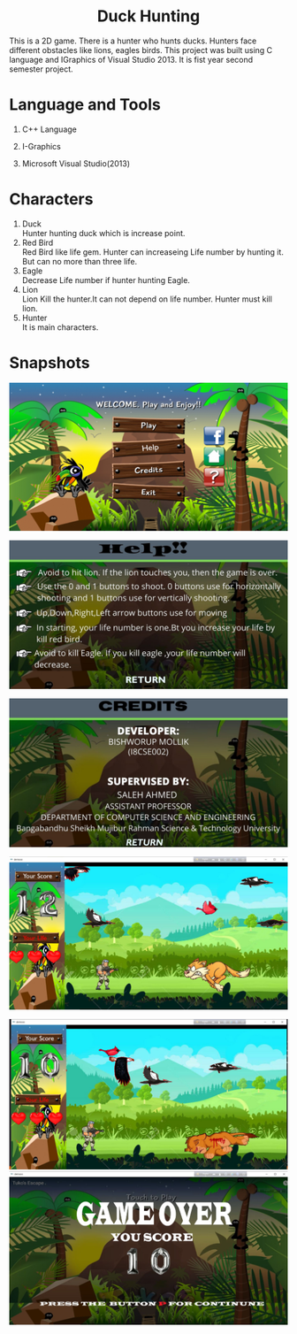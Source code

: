 <h1 style="text-align: center;">Duck Hunting</h1>
This is a 2D game. There is a hunter who hunts ducks. Hunters face different obstacles like lions, eagles birds. This project was built using C language and IGraphics of Visual Studio 2013. It is fist year second semester project.

# Language and Tools
1. C++ Language

2. I-Graphics

3. Microsoft Visual Studio(2013)

# Characters
1. Duck <br>
  Hunter hunting duck which is increase point.
2. Red Bird<br>
   Red Bird like life gem. Hunter can increaseing Life number by hunting it. But can no more than three life.
3. Eagle<br>
   Decrease Life number if hunter hunting Eagle.
4. Lion <br>
   Lion Kill the hunter.It can not depend on life number. Hunter must kill lion. 
5. Hunter<br>
  It is main characters.
# Snapshots  
![Alt text](fp.bmp)

![Alt text](hp.bmp)

![Alt text](cp.bmp)

![Alt text](1ft.jpg)  

![Alt text](Capture.jpg)   
![Alt text](jkj.jpg)   


   
  
